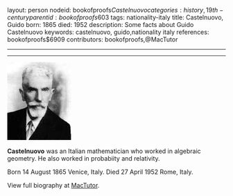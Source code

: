 layout: person
nodeid: bookofproofs$Castelnuovo
categories: history,19th-century
parentid: bookofproofs$603
tags: nationality-italy
title: Castelnuovo, Guido
born: 1865
died: 1952
description: Some facts about Guido Castelnuovo
keywords: castelnuovo, guido,nationality italy
references: bookofproofs$6909
contributors: bookofproofs,@MacTutor

---


---

![Castelnuovo.jpg](https://github.com/bookofproofs/bookofproofs.github.io/blob/main/_sources/_assets/images/portraits/Castelnuovo.jpg?raw=true)

**Castelnuovo** was an Italian mathematician who worked in algebraic geometry. He also worked in probabiity and relativity.

Born 14 August 1865 Venice, Italy. Died 27 April 1952 Rome, Italy.


View full biography at [MacTutor](https://mathshistory.st-andrews.ac.uk/Biographies/Castelnuovo/).